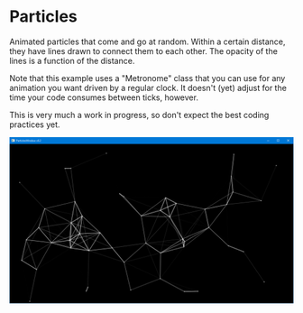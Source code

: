 # Particles

Animated particles that come and go at random. Within a certain distance, they have lines drawn
to connect them to each other. The opacity of the lines is a function of the distance.

Note that this example uses a "Metronome" class that you can use for any animation you want
driven by a regular clock. It doesn't (yet) adjust for the time your code consumes between
ticks, however.

This is very much a work in progress, so don't expect the best coding practices yet.

![Thin white lines on a black background.](ScreenCap.png "Thin white lines on a black background.")
